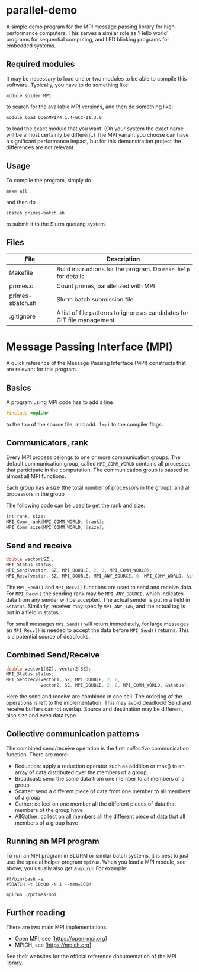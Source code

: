 # parallel-demo
A simple demo program for the MPI message passing library for high-performance computers. This
serves a similar role as 'Hello world' programs for sequential computing, and LED blinking programs
for embedded systems.

## Required modules
It may be necessary to load one or two modules to be able to compile this software.
Typically, you have to do something like:
```shell
module spider MPI
```
to search for the available MPI versions, and then do something like:
```shell
module load OpenMPI/4.1.4-GCC-11.3.0
```
to load the exact module that you want. (On your system the exact name will be almost certainly
be different.) The MPI variant you choose can have a significant performance impact, but for this
demonstration project the differences are not relevant.

## Usage

To compile the program, simply do
```shell
make all
```
and then do
```shell
sbatch primes-batch.sh
```
to submit it to the Slurm queuing system.


## Files

| File             | Description                                                    |
|------------------|----------------------------------------------------------------|
| Makefile         | Build instructions for the program. Do `make help` for details |
| primes.c         | Count primes, parallelized with MPI                 |
| primes-sbatch.sh | Slurm batch submission file                                    |
| .gitignore  | A list of file patterns to ignore as candidates for GIT file management |

# Message Passing Interface (MPI)

A quick reference of the Message Passing Interface (MPI) constructs that are relevant for this program.

## Basics

A program using MPI code has to add a line
```c
#include <mpi.h>
```
to the top of the source file, and add `-lmpi` to the compiler flags.

## Communicators, rank

Every MPI process belongs to one or more communication groups. The default communication group, called
`MPI_COMM_WORLD` contains all processes that participate in the computation. The communication group is passed
to almost all MPI functions.

Each group has a size (the total number of processors in the group), and all processors in the group

The following code can be used to get the rank and size:
```c
int rank, size;
MPI_Comm_rank(MPI_COMM_WORLD, &rank);
MPI_Comm_size(MPI_COMM_WORLD, &size);
```

## Send and receive

```c
double vector[SZ];
MPI_Status status;
MPI_Send(vector, SZ, MPI_DOUBLE, 2, 0, MPI_COMM_WORLD);
MPI_Recv(vector, SZ, MPI_DOUBLE, MPI_ANY_SOURCE, 0, MPI_COMM_WORLD, &status);
```

The `MPI_Send()` and `MPI_Recv()` functions are used to send and receive data.
For `MPI_Recv()` the sending rank may be `MPI_ANY_SOURCE`, which indicates data from any
sender will be accepted. The actual sender is put in a field in `&status`.
Similarly, receiver may specify `MPI_ANY_TAG`, and the actual tag is put in a field in status.

For small messages `MPI_Send()` will return immediately, for large messages an `MPI_Recv()` is needed to accept the
data before `MPI_Send()` returns. This is a potential source of deadlocks.

## Combined Send/Receive

```c
double vector1[SZ], vector2[SZ];
MPI_Status status;
MPI_Sendrecv(vector1, SZ, MPI_DOUBLE, 2, 0,
             vector2, SZ, MPI_DOUBLE, 2, 0, MPI_COMM_WORLD, &status);
```

Here the send and receive are combined in one call.
The ordering of the operations is left to the implementation. This may avoid deadlock!
Send and receive buffers cannot overlap.
Source and destination may be different, also size and even data type.

## Collective communication patterns

The combined send/receive operation is the first *collective* communication function. There are more:
- Reduction: apply a reduction operator such as addition or max() to an array of data distributed over the members of a group.
- Broadcast: send the same data from one member to all members of a group
- Scatter: send a different piece of data from one member to all members of a group
- Gather: collect on one member all the different pieces of data that members of the group have
- AllGather: collect on all members all the different piece of data that all members of a group have


## Running an MPI program

To run an MPI program in SLURM or similar batch systems, it is best to just use the special helper program `mpirun`.
When you load a MPI module, see above, you usually also get a `mpirun`
For example:
```shell script
#!/bin/bash -e
#SBATCH -t 10:00 -N 1 --mem=100M

mpirun ./primes-mpi
```

## Further reading

There are two main MPI implementations:

- Open MPI, see [https://open-mpi.org]
- MPICH, see [https://mpich.org]

See their websites for the official reference documentation of the MPI library.